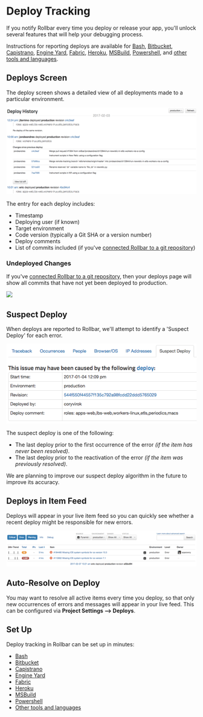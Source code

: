# Deploy Tracking

If you notify Rollbar every time you deploy or release your app, you'll unlock several features that will help your debugging process.

Instructions for reporting deploys are available for [Bash](/docs/deploys/bash/), [Bitbucket](/docs/bitbucket/#bitbucket-pipelines), [Capistrano](/docs/deploys/capistrano), [Engine Yard](/docs/deploys/engineyard/), [Fabric](/docs/deploys/fabric/), [Heroku](/docs/deploys/heroku), [MSBuild](/docs/deploys/msbuild), [Powershell](/docs/deploys/powershell), and [other tools and languages](/docs/api/deploys/#record-create-a-deploy).

## Deploys Screen

The deploy screen shows a detailed view of all deployments made to a particular environment.

![](../images/guides/deploys/deploy-screen.png)

The entry for each deploy includes:

* Timestamp
* Deploying user (if known)
* Target environment
* Code version (typically a Git SHA or a version number)
* Deploy comments
* List of commits included (if you've [connected Rollbar to a git repository](/docs/source-control/))

### Undeployed Changes

If you've [connected Rollbar to a git repository](/docs/source-control/), then your deploys page will show all commits that have not yet been deployed to production.

![](../images/guides/source-control/undeployed_changes.png)

## Suspect Deploy

When deploys are reported to Rollbar, we'll attempt to identify a 'Suspect Deploy' for each error.

![](../images/guides/deploys/suspect-deploy.png)

The suspect deploy is one of the following:

* The last deploy prior to the first occurrence of the error _(if the item has never been resolved)_.
* The last deploy prior to the reactivation of the error _(if the item was previously resolved)_.

We are planning to improve our suspect deploy algorithm in the future to improve its accuracy.

## Deploys in Item Feed

Deploys will appear in your live item feed so you can quickly see whether a recent deploy might be responsible for new errors.

![](../images/guides/deploys/deploy-items.png)

## Auto-Resolve on Deploy

You may want to resolve all active items every time you deploy, so that only new occurrences of errors and messages will appear in your live feed.  This can be configured via **Project Settings --> Deploys**.

## Set Up

Deploy tracking in Rollbar can be set up in minutes:

* [Bash](/docs/deploys/bash/)
* [Bitbucket](/docs/bitbucket/#bitbucket-pipelines)
* [Capistrano](/docs/deploys/capistrano)
* [Engine Yard](/docs/deploys/engineyard/)
* [Fabric](/docs/deploys/fabric/)
* [Heroku](/docs/deploys/heroku)
* [MSBuild](/docs/deploys/msbuild)
* [Powershell](/docs/deploys/powershell)
* [Other tools and languages](/docs/api/deploys/#record-create-a-deploy)
